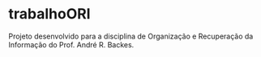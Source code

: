 # trabalhoORI
Projeto desenvolvido para a disciplina de Organização e Recuperação da Informação do Prof. André R. Backes. 

